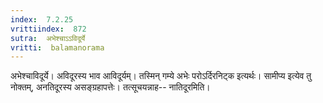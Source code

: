 ```yaml
---
index:  7.2.25
vrittiindex:  872
sutra:  अभेश्चाऽऽविदूर्ये
vritti:  balamanorama 
---
```


अभेश्चाविदूर्ये। अविदूरस्य भाव आविदूर्यम्। तस्मिन् गम्ये अभेः परोऽर्दिरनिट्क इत्यर्थः। सामीप्य इत्येव तु नोक्तम्, अनतिदूरस्य असङ्ग्रहापत्तेः। तत्सूचयन्नाह-- नातिदूरमिति। 

